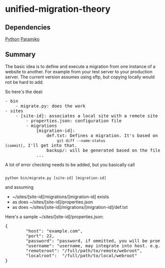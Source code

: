 unified-migration-theory
========================

Dependencies
------------
[Python](http://www.python.org/)
[Paramiko](http://www.lag.net/paramiko/)


Summary
-------
The basic idea is to define and execute a migration from one instance of a website to another. For example from your test server to your production server. The current version assumes using sftp, but copying locally would not be hard to add.

So here's the deal:

<pre>
- bin
	- migrate.py: does the work
- sites
	- [site-id]: associates a local site with a remote site
		- properties.json: configuration file
		- migrations
			[migration-id]:
				def.txt: Defines a migration. It's based on the output of 
					<code>git diff --name-status [commit]</code>, I'll get into that.
				backup/: will be generated based on the files and directoies you want to delete or modify
			...
</pre>

A lot of error checking needs to be added, but you basically call

<code>
python bin/migrate.py [site-id] [migration-id]
</code>

and assuming 

* ~/sites/[site-id]/migrations/[migration-id] exists
* as does ~/sites/[site-id]/properties.json
* as does ~/sites/[site-id]/migrations/[migration-id]/def.txt

Here's a sample ~/sites/[site-id]/properties.json:

<pre>
{
        "host": "example.com",
        "port": 22,
        "password": "password, if ommitted, you will be prompted (once I implement it). Looking into key-based auth",
        "username": "username, may integrate into host. e.g., username@example.com",
        "remoteroot": "/full/path/to/remote/webroot",
        "localroot":  "/full/path/to/local/webroot"
}

</pre>
